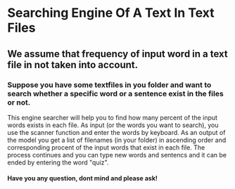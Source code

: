 # Searching Engine Of A Text In Text Files
## We assume that frequency of input word in a text file in not taken into account. 
### Suppose you have some textfiles in you folder and want to search whether a specific word or a sentence exist in the files or not. 
This engine searcher will help you to find how many percent of the input words exists in each file. 
As input (or the words you want to search), you use the scanner function and enter the words by keyboard. 
As an output of the model you get a list of filenames (in your folder) in ascending order and corresponding procent of the input words that exist in each file. 
The process continues and you can type new words and sentencs and it can be ended by entering the word "quiz". 
#### Have you any question, dont mind and please ask! 


